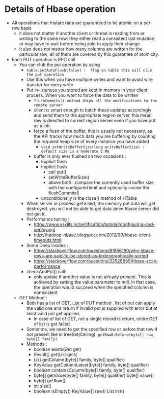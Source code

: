 # Details of Hbase operation
* All operations that mutate data are guaranteed to be atomic on a per-row basis
  * it does not matter if another client or thread is reading from or writing to the same row: they either read a consistent last mutation, or may have to wait before being able to apply their change
  * It also does not matter how many columns are written for the particular row; all of them are covered by this guarantee of atomicity.
* Each PUT operation is RPC call
  * You can club the put operation by using
    * ```table.setAutoFlush(false) :  flag on table this will club the put operation```
    * Use this when you have multiple writes and want to avoid wire transfer for every write
    * Put in- stances you stored are kept in memory in your client process. When you want to force the data to be written
      * ```flushCommits() method ships all the modifications to the remote server```
      * client is smart enough to batch these updates accordingly and send them to the appropriate region server, this mean row is directed to correct region server even if you have put as a job
      * force a flush of the buffer, this is usually not necessary, as the API tracks how much data you are buffering by counting the required heap size of every instance you have added
        * ```void setWriteBufferSize(long writeBufferSize) : default size is a moderate 2 MB ```
      * buffer is only ever flushed on two occasions :
        * Explicit flush
        * Implicit flush
          * call put()
          * setWriteBufferSize()
          * above both : compare the currently used buffer size with the configured limit and optionally invoke the flushCommits()
        * unconditionally is the close() method of HTable
    * When server or process get killed, the memory put data will get destroyed. you will not be able to get data since hbase server did not get it.
    * Performance tuning :
      * https://www.vskills.in/certification/tutorial/configuring-and-deploying/
      * http://hadoop-hbase.blogspot.com/2012/09/hbase-client-timeouts.html
    * Some Deep insides :
      * https://stackoverflow.com/questions/61856190/why-hbase-rows-are-said-to-be-stored-as-lexicographically-sorted
      * https://stackoverflow.com/questions/22528859/hbase-scan-performance
    * checkAndPut() call: 
      * only update if another value is not already present. This is achieved by setting the value parameter to null. In that case, the operation would succeed when the specified column is nonexistent
  * GET Method :
    * Both has a list of GET, List of PUT method , list of put can apply the valid one and return if invalid put is supplied with  error but at least valid put get applied.
      * In case of list of GET, not a single record is return, entire GET of list is get failed.
    * Sometime, we need to get the specified row or before that row if not present like in treeSet(Ceiling): ```getRowOrBefore(byte[] row, byte[] family)```
    * Methods :
      * boolean exists(Get get)
      * Result[] get(List<Get> gets)
      * List<KeyValue> getColumn(byte[] family, byte[] qualifier) 
      * KeyValue getColumnLatest(byte[] family, byte[] qualifier) 
      * boolean containsColumn(byte[] family, byte[] qualifier)
      * byte[] getValue(byte[] family, byte[] qualifier) byte[] value()
      *  byte[] getRow()
      *  int size()
      *  boolean isEmpty() KeyValue[] raw() List<KeyValue> list()